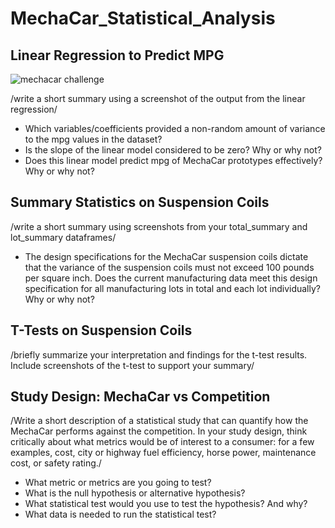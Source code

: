 # MechaCar_Statistical_Analysis

## Linear Regression to Predict MPG

![mechacar challenge](https://user-images.githubusercontent.com/99618784/172027632-67a5cbf2-9771-4508-a65f-e7669e3152bc.PNG)


/write a short summary using a screenshot of the output from the linear regression/

- Which variables/coefficients provided a non-random amount of variance to the mpg values in the dataset?
- Is the slope of the linear model considered to be zero? Why or why not?
- Does this linear model predict mpg of MechaCar prototypes effectively? Why or why not?

## Summary Statistics on Suspension Coils

/write a short summary using screenshots from your total_summary and lot_summary dataframes/

- The design specifications for the MechaCar suspension coils dictate that the variance of the suspension coils must not exceed 100 pounds per square inch. Does the current manufacturing data meet this design specification for all manufacturing lots in total and each lot individually? Why or why not?

## T-Tests on Suspension Coils

/briefly summarize your interpretation and findings for the t-test results. Include screenshots of the t-test to support your summary/

## Study Design: MechaCar vs Competition

/Write a short description of a statistical study that can quantify how the MechaCar performs against the competition. In your study design, think critically about what metrics would be of interest to a consumer: for a few examples, cost, city or highway fuel efficiency, horse power, maintenance cost, or safety rating./

- What metric or metrics are you going to test?
- What is the null hypothesis or alternative hypothesis?
- What statistical test would you use to test the hypothesis? And why?
- What data is needed to run the statistical test?

